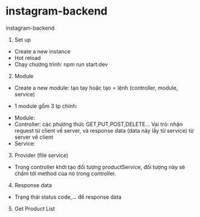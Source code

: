 # instagram-backend

instagram-backend

1. Set up

- Create a new instance
- Hot reload
- Chạy chương trình:
  npm run start:dev

2. Module

- Create a new module: tạo tay hoặc tạo = lệnh (controller, module, service)

* 1 module gổm 3 tp chính:

- Module:
- Controller: các phương thức GET,PUT,POST,DELETE... Vai trò: nhận request từ client về server, và response data (data này lấy từ service) từ server về client
- Service:

3. Provider (file service)

- Trong controller khởi tạo đối tượng productService, đối tượng này sẽ chấm tới method của nó trong controller.

4. Response data

- Trạng thái status code,... để response data

5. Get Product List
